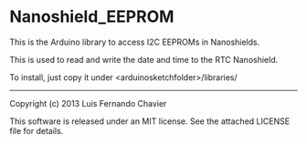 Nanoshield_EEPROM
=================

This is the Arduino library to access I2C EEPROMs in Nanoshields.

This is used to read and write the date and time to the RTC Nanoshield.

To install, just copy it under &lt;arduinosketchfolder&gt;/libraries/

---

Copyright (c) 2013 Luis Fernando Chavier

This software is released under an MIT license. See the attached LICENSE file for details.
